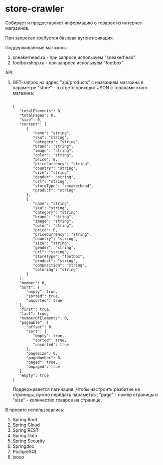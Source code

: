 # store-crawler
Собирает и предоставляет информацию о товарах из
интернет-магазинов.

При запросах требуется базовая аутентификация.

Поддерживаемые магазины:
1. sneakerhead.ru - при запросе используем "sneakerhead"
2. footboxshop.ru - при запросе используем "footbox"

API:

1. GET-запрос на адрес "api/products" с названием магазина в параметре "store" - в ответе
   приходит JSON с товарами этого магазина:

   ```
   
   {
      "totalElements": 0,
      "totalPages": 0,
      "size": 0,
      "content": [
         {
            "name": "string",
            "sku": "string",
            "category": "string",
            "brand": "string",
            "image": "string",
            "color": "string",
            "price": 0,
            "priceCurrency": "string",
            "country": "string",
            "size": "string",
            "gender": "string",
            "url": "string",
            "storeType": "sneakerhead",
            "product": "string"
         },
         {
            "name": "string",
            "sku": "string",
            "category": "string",
            "brand": "string",
            "image": "string",
            "color": "string",
            "price": 0,
            "priceCurrency": "string",
            "country": "string",
            "size": "string",
            "gender": "string",
            "url": "string",
            "storeType": "footbox",
            "product": "string",
            "composition": "string",
            "coloring": "string"
         }
      ],
      "number": 0,
      "sort": {
         "empty": true,
         "sorted": true,
         "unsorted": true
      },
      "first": true,
      "last": true,
      "numberOfElements": 0,
      "pageable": {
         "offset": 0,
         "sort": {
            "empty": true,
            "sorted": true,
            "unsorted": true
         },
         "pageSize": 0,
         "pageNumber": 0,
         "paged": true,
         "unpaged": true
      },
      "empty": true
   }
   
   ```
   
   Поддерживается пагинация. Чтобы
   настроить разбитие на страницы, нужно передать параметры: "page" - номер
   страницы и "size" - количество товаров на странице.

В проекте использовались:
1. Spring Boot
2. Spring Cloud
3. Spring REST
4. Spring Data
5. Spring Security
6. Springdoc
7. PostgreSQL
8. jsoup
